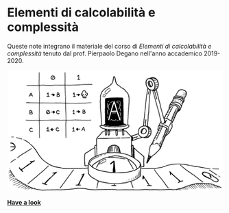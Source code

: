 # Elementi di calcolabilità e complessità

Queste note integrano il materiale del corso di *Elementi di calcolabilità e complessità* tenuto dal prof. Pierpaolo Degano nell'anno accademico 2019-2020.

<p align="center">
  <img width="600" src="assets/machine.png"/>
</p>

<b>[Have a look](https://nbviewer.jupyter.org/github/MatteoGiorgi/computability_and_complexity/blob/master/src/ecc_tot.pdf)</b>
